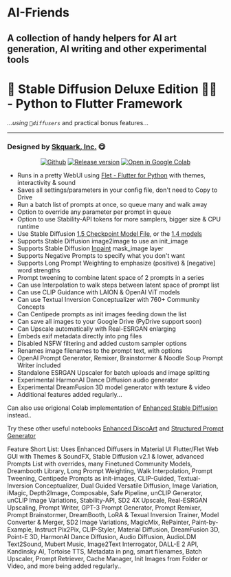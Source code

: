 # AI-Friends
A collection of handy helpers for AI art generation, AI writing and other experimental tools
---
# 🎨 **Stable Diffusion Deluxe Edition** 👨‍🎨️ - Python to Flutter Framework

*...using `🧨diffusers`* and practical bonus features...



---
### Designed by [**Skquark**, Inc.](https://www.Skquark.com) 😋
<p align=center>
<a href="https://github.com/Skquark/AI-Friends/blob/main/Stable_Diffusion_Deluxe.ipynb"><img src="https://badgen.net/badge/icon/github?icon=github&label" alt="Github"></a> <a href="https://github.com/Skquark/AI-Friends"><img src="https://badgen.net/github/release/Skquark/AI-Friends/stable" alt="Release version"></a>
<a href="https://colab.research.google.com/github/Skquark/AI-Friends/blob/main/Stable_Diffusion_Deluxe.ipynb"><img src="https://img.shields.io/badge/Open-in%20Colab-brightgreen?logo=google-colab&style=flat-square" alt="Open in Google Colab"/></a>
</p>

*   Runs in a pretty WebUI using [Flet - Flutter for Python](https://flet.dev) with themes, interactivity & sound
*   Saves all settings/parameters in your config file, don't need to Copy to Drive
*   Run a batch list of prompts at once, so queue many and walk away
*   Option to override any parameter per prompt in queue
*   Option to use Stability-API tokens for more samplers, bigger size & CPU runtime
*   Use Stable Diffusion [1.5 Checkpoint Model File](https://huggingface.co/runwayml/stable-diffusion-v1-5), or the [1.4 models](https://huggingface.co/CompVis/stable-diffusion-v1-4)
*   Supports Stable Diffusion image2image to use an init_image
*   Supports Stable Diffusion [Inpaint](https://huggingface.co/runwayml/stable-diffusion-inpainting) mask_image layer
*   Supports Negative Prompts to specify what you don't want
*   Supports Long Prompt Weighting to emphasize (positive) & [negative] word strengths
*   Prompt tweening to combine latent space of 2 prompts in a series
*   Can use Interpolation to walk steps between latent space of prompt list
*   Can use CLIP Guidance with LAION & OpenAI ViT models
*   Can use Textual Inversion Conceptualizer with 760+ Community Concepts
*   Can Centipede prompts as init images feeding down the list
*   Can save all images to your Google Drive (PyDrive support soon)
*   Can Upscale automatically with Real-ESRGAN enlarging
*   Embeds exif metadata directly into png files
*   Disabled NSFW filtering and added custom sampler options
*   Renames image filenames to the prompt text, with options
*   OpenAI Prompt Generator, Remixer, Brainstormer & Noodle Soup Prompt Writer included
*   Standalone ESRGAN Upscaler for batch uploads and image splitting
*   Experimental HarmonAI Dance Diffusion audio generator
*   Experimental DreamFusion 3D model generator with texture & video
*   Additional features added regularly...

Can also use origional Colab implementation of [Enhanced Stable Diffusion](https://colab.research.google.com/github/Skquark/structured-prompt-generator/blob/main/Enhanced_Stable_Diffusion_with_diffusers.ipynb) instead..

Try these other useful notebooks [Enhanced DiscoArt](https://colab.research.google.com/github/Skquark/structured-prompt-generator/blob/main/DiscoArt_%5B_w_Batch_Prompts_%26_GPT_3_Generator%5D.ipynb) and [Structured Prompt Generator](https://colab.research.google.com/github/Skquark/structured-prompt-generator/blob/main/Structured_Prompt_Generator.ipynb)

Feature Short List: Uses Enhanced Diffusers in Material UI Flutter/Flet Web GUI with Themes & SoundFX, Stable Diffusion v2.1 & lower, advanced Prompts List with overrides, many Finetuned Community Models, Dreambooth Library, Long Prompt Weighting, Walk Interpolation, Prompt Tweening, Centipede Prompts as init-images, CLIP-Guided, Textual-Inversion Conceptualizer, Dual Guided Versatile Diffusion, Image Variation, iMagic, Depth2Image, Composable, Safe Pipeline, unCLIP Generator, unCLIP Image Variations, Stability-API, SD2 4X Upscale, Real-ESRGAN Upscaling, Prompt Writer, GPT-3 Prompt Generator, Prompt Remixer, Prompt Brainstormer, DreamBooth, LoRA & Texual Inversion Trainer, Model Converter & Merger, SD2 Image Variations, MagicMix, RePainter, Paint-by-Example, Instruct Pix2Pix, CLIP-Styler, Material Diffusion, DreamFusion 3D, Point-E 3D, HarmonAI Dance Diffusion, Audio Diffusion, AudioLDM Text2Sound, Mubert Music, Image2Text Interrogator, DALL-E 2 API, Kandinsky AI, Tortoise TTS, Metadata in png, smart filenames, Batch Upscaler, Prompt Retriever, Cache Manager, Init Images from Folder or Video, and more being added regularly..
